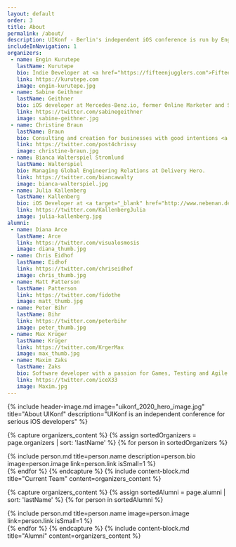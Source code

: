 ```yaml
---
layout: default
order: 3
title: About
permalink: /about/
description: UIKonf - Berlin's independent iOS conference is run by Engin Kurutepe, Maxim Zaks and Sabine Geithner.
includeInNavigation: 1
organizers:
 - name: Engin Kurutepe
   lastName: Kurutepe
   bio: Indie Developer at <a href="https://fifteenjugglers.com">Fifteen Jugglers</a> making <a href="https://solarwat.ch">SolarWatch</a> and <a href="https://calltap.app">CallTap</a>. Glider pilot.
   link: https://kurutepe.com
   image: engin-kurutepe.jpg
 - name: Sabine Geithner
   lastName: Geithner
   bio: iOS developer at Mercedes-Benz.io, former Online Marketer and Scientist.
   link: https://twitter.com/sabinegeithner
   image: sabine-geithner.jpg
 - name: Christine Braun
   lastName: Braun
   bio: Consulting and creation for businesses with good intentions <a href="mailto:post@chrissybrown.com">post@chrissybrown.com</a>.
   link: https://twitter.com/post4chrissy
   image: christine-braun.jpg
 - name: Bianca Walterspiel Stromlund
   lastName: Walterspiel
   bio: Managing Global Engineering Relations at Delivery Hero.
   link: https://twitter.com/biancawalty
   image: bianca-walterspiel.jpg
 - name: Julia Kallenberg
   lastName: Kallenberg
   bio: iOS Developer at <a target="_blank" href="http://www.nebenan.de">nebenan.de</a>. Traveler and former project manager for renewable energies.
   link: https://twitter.com/KallenbergJulia
   image: julia-kallenberg.jpg
alumni:
 - name: Diana Arce
   lastName: Arce
   link: https://twitter.com/visualosmosis
   image: diana_thumb.jpg
 - name: Chris Eidhof
   lastName: Eidhof
   link: https://twitter.com/chriseidhof
   image: chris_thumb.jpg
 - name: Matt Patterson
   lastName: Patterson
   link: https://twitter.com/fidothe
   image: matt_thumb.jpg
 - name: Peter Bihr
   lastName: Bihr
   link: https://twitter.com/peterbihr
   image: peter_thumb.jpg
 - name: Max Krüger
   lastName: Krüger
   link: https://twitter.com/KrgerMax
   image: max_thumb.jpg
 - name: Maxim Zaks
   lastName: Zaks
   bio: Software developer with a passion for Games, Testing and Agile.
   link: https://twitter.com/iceX33
   image: Maxim.jpg
---
```


{% include header-image.md image="uikonf_2020_hero_image.jpg" title="About UIKonf" description="UIKonf is an independent conference for serious iOS developers" %}


{% capture organizers_content %}
	{% assign sortedOrganizers = page.organizers | sort: 'lastName' %}
	{% for person in sortedOrganizers %}
		<div class="uk-width-1-1@s uk-width-1-5@m">
        {% include person.md title=person.name description=person.bio image=person.image link=person.link isSmall=1 %}
	  </div>
	{% endfor %}
{% endcapture %}
{% include content-block.md title="Current Team" content=organizers_content %}


{% capture organizers_content %}
	{% assign sortedAlumni = page.alumni | sort: 'lastName' %}
	{% for person in sortedAlumni %}
		<div class="uk-width-1-1@s uk-width-1-5@m">
        {% include person.md title=person.name image=person.image link=person.link isSmall=1 %}
	  </div>
	{% endfor %}
{% endcapture %}
{% include content-block.md title="Alumni" content=organizers_content %}

